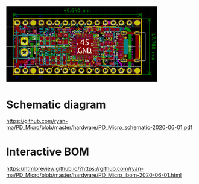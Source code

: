 <img src="PD_Micro_layout_preview.png" alt="Layout preview" width="400">

# Schematic diagram
https://github.com/ryan-ma/PD_Micro/blob/master/hardware/PD_Micro_schematic-2020-06-01.pdf

# Interactive BOM
https://htmlpreview.github.io/?https://github.com/ryan-ma/PD_Micro/blob/master/hardware/PD_Micro_ibom-2020-06-01.html
